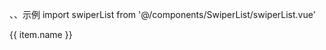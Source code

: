 、、示例
import swiperList from '@/components/SwiperList/swiperList.vue'
<swiper-list :list="list" :width="236" v-slot:default="{item}">
  <div>
    {{ item.name }}
  </div>
</swiper-list>
